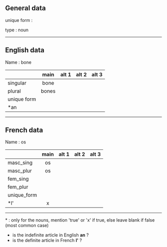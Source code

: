 ## General data

unique form :

type : noun

---

## English data

Name : bone

|             | main  | alt 1 | alt 2 | alt 3 |
| :---------- | :---: | :---: | :---: | ----- |
| singular    | bone  |       |       |       |
| plural      | bones |       |       |       |
| unique form |       |       |       |       |
| \*an        |       |       |       |       |

---

## French data

Name : os

|             | main | alt 1 | alt 2 | alt 3 |
| :---------- | :--: | :---: | :---: | :---: |
| masc_sing   |  os  |       |       |       |
| masc_plur   |  os  |       |       |       |
| fem_sing    |      |       |       |       |
| fem_plur    |      |       |       |       |
| unique_form |      |       |       |       |
| \*l'        |  x   |       |       |       |

---

\* : only for the nouns, mention 'true' or 'x' if true, else leave blank if false (most common case)

- is the indefinite article in English **an** ?
- is the definite article in French **l'** ?
